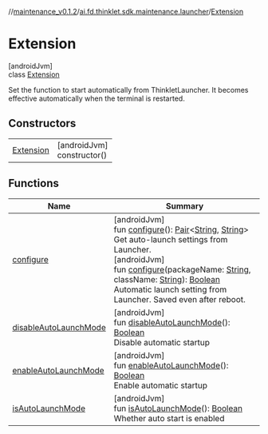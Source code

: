 //[maintenance_v0.1.2](../../../index.md)/[ai.fd.thinklet.sdk.maintenance.launcher](../index.md)/[Extension](index.md)

# Extension

[androidJvm]\
class [Extension](index.md)

Set the function to start automatically from ThinkletLauncher. It becomes effective automatically when the terminal is restarted.

## Constructors

| | |
|---|---|
| [Extension](-extension.md) | [androidJvm]<br>constructor() |

## Functions

| Name | Summary |
|---|---|
| [configure](configure.md) | [androidJvm]<br>fun [configure](configure.md)(): [Pair](https://kotlinlang.org/api/latest/jvm/stdlib/kotlin/-pair/index.html)&lt;[String](https://kotlinlang.org/api/latest/jvm/stdlib/kotlin/-string/index.html), [String](https://kotlinlang.org/api/latest/jvm/stdlib/kotlin/-string/index.html)&gt;<br>Get auto-launch settings from Launcher.<br>[androidJvm]<br>fun [configure](configure.md)(packageName: [String](https://kotlinlang.org/api/latest/jvm/stdlib/kotlin/-string/index.html), className: [String](https://kotlinlang.org/api/latest/jvm/stdlib/kotlin/-string/index.html)): [Boolean](https://kotlinlang.org/api/latest/jvm/stdlib/kotlin/-boolean/index.html)<br>Automatic launch setting from Launcher. Saved even after reboot. |
| [disableAutoLaunchMode](disable-auto-launch-mode.md) | [androidJvm]<br>fun [disableAutoLaunchMode](disable-auto-launch-mode.md)(): [Boolean](https://kotlinlang.org/api/latest/jvm/stdlib/kotlin/-boolean/index.html)<br>Disable automatic startup |
| [enableAutoLaunchMode](enable-auto-launch-mode.md) | [androidJvm]<br>fun [enableAutoLaunchMode](enable-auto-launch-mode.md)(): [Boolean](https://kotlinlang.org/api/latest/jvm/stdlib/kotlin/-boolean/index.html)<br>Enable automatic startup |
| [isAutoLaunchMode](is-auto-launch-mode.md) | [androidJvm]<br>fun [isAutoLaunchMode](is-auto-launch-mode.md)(): [Boolean](https://kotlinlang.org/api/latest/jvm/stdlib/kotlin/-boolean/index.html)<br>Whether auto start is enabled |
